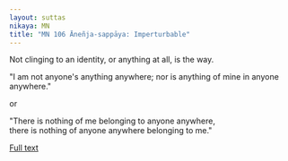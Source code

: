 ```yaml
---
layout: suttas
nikaya: MN
title: "MN 106 Āneñja-sappāya: Imperturbable"
---
```


Not clinging to an identity, or anything at all, is the way.


"I am not anyone's anything anywhere; nor is anything of mine in anyone anywhere."

or

"There is nothing of me belonging to anyone anywhere,  
there is nothing of anyone anywhere belonging to me."

[Full text](https://www.dhammatalks.org/suttas/MN/MN106.html)
